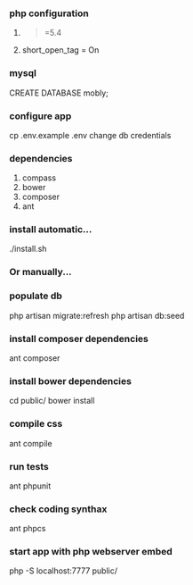 ### php configuration
1. >=5.4
2. short_open_tag = On

### mysql 
CREATE DATABASE mobly;

### configure app
cp .env.example .env
change db credentials

### dependencies
1. compass
2. bower
3. composer
4. ant

### install automatic...
./install.sh

### Or manually...

### populate db
php artisan migrate:refresh
php artisan db:seed

### install composer dependencies
ant composer

### install bower dependencies
cd public/
bower install

### compile css
ant compile

### run tests
ant phpunit

### check coding synthax
ant phpcs

### start app with php webserver embed
php -S localhost:7777 public/
